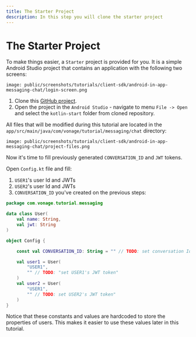 ```yaml
---
title: The Starter Project
description: In this step you will clone the starter project
---
```


# The Starter Project

To make things easier, a `Starter` project is provided for you. It is a simple Android Studio project that contains an application with the following two screens:

```screenshot
image: public/screenshots/tutorials/client-sdk/android-in-app-messaging-chat/login-screen.png
```

1. Clone this [GitHub project](https://github.com/nexmo-community/client-sdk-android-tutorial-messaging).
2. Open the project in the `Android Studio` - navigate to menu `File -> Open` and select the `kotlin-start` folder from cloned repository.

All files that will be modified during this tutorial are located in the `app/src/main/java/com/vonage/tutorial/messaging/chat` directory:

```screenshot
image: public/screenshots/tutorials/client-sdk/android-in-app-messaging-chat/project-files.png
```

Now it's time to fill previously generated `CONVERSATION_ID` and `JWT` tokens.

Open `Config.kt` file and fill:

1. `USER1`'s user Id and JWTs
2. `USER2`'s user Id and JWTs
3. `CONVERSATION_ID` you've created on the previous steps:

```kotlin
package com.vonage.tutorial.messaging

data class User(
    val name: String,
    val jwt: String
)

object Config {

    const val CONVERSATION_ID: String = "" // TODO: set conversation Id

    val user1 = User(
        "USER1",
        "" // TODO: "set USER1's JWT token"
    )
    val user2 = User(
        "USER1",
        "" // TODO: set USER2's JWT token"
    )
}

```

Notice that these constants and values are hardcoded to store the properties of users. This makes it easier to use these values later in this tutorial.
